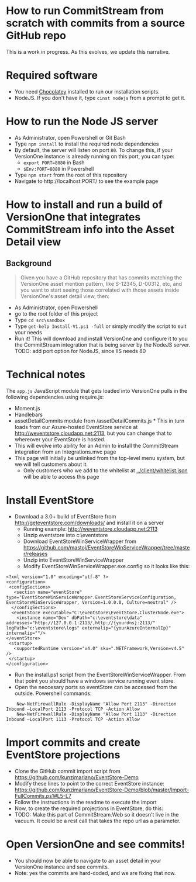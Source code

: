 # How to run CommitStream from scratch with commits from a source GitHub repo

This is a work in progress. As this evolves, we update this narrative.

# Required software

* You need [Chocolatey](http://chocolatey.org/) installed to run our installation scripts.
* NodeJS. If you don't have it, type `cinst nodejs` from a prompt to get it.

# How to run the Node JS server

* As Administrator, open Powershell or Git Bash
* Type `npm install` to install the required node dependencies
* By default, the server will listen on port `80`. To change this, if your VersionOne instance is already running on this port, you can type:
  * `export PORT=8080` in Bash
  * `$Env:PORT=8080` in Powershell
* Type `npm start` from the root of this repository
* Navigate to http://localhost:PORT/ to see the example page

# How to install and run a build of VersionOne that integrates CommitStream info into the Asset Detail view

## Background
> Given you have a GitHub repository that has commits matching the VersionOne asset mention pattern, like S-12345, D-00312, etc, and you want to start seeing those correlated with those assets inside VersionOne's asset detail view, then:

* As Administrator, open Powershell
* go to the root folder of this project
* Type `cd src\sandbox`
* Type `get-help Install-V1.ps1 -full` or simply modify the script to suit your needs
* Run it! This will download and install VersionOne and configure it to you the CommitStream integration that is being server by the NodeJS server. TODO: add port option for NodeJS, since IIS needs 80

# Technical notes

The `app.js` JavaScript module that gets loaded into VersionOne pulls in the following dependencies using require.js: 
  * Moment.js
  * Handlebars
  * assetDetailCommits module from <nodeServerUrl>/assetDetailCommits.js
          * This in turn loads from our Azure-hosted EventStore service at http://weventstore.cloudapp.net:2113, but you can change that to whereover your EventStore is hosted.
* This will evolve into ability for an Admin to install the CommitStream integration from an Integrations.mvc page
* This page will initially be unlinked from the top-level menu system, but we will tell customers about it.
  * Only customers who we add to the whitelist at [../client/whitelist.json](../client/whitelist.json) will be able to access this page

# Install EventStore
* Download a 3.0+ build of EventStore from http://geteventstore.com/downloads/ and install it on a server
  * Running example: http://weventstore.cloudapp.net:2113
  * Unzip eventstore into c:\eventstore
  * Download EventStoreWinServiceWrapper from https://github.com/mastoj/EventStoreWinServiceWrapper/tree/master/releases
  * Unzip into EventStoreWinServiceWrapper
  * Modify EventStoreWinServiceWrapper.exe.config so it looks like this:

 ```
 <?xml version="1.0" encoding="utf-8" ?>
 <configuration>
  <configSections>
    <section name="eventStore" type="EventStoreWinServiceWrapper.EventStoreServiceConfiguration,   EventStoreWinServiceWrapper, Version=1.0.0.0, Culture=neutral" />
   </configSections>
   <eventStore executable="C:\eventstore\EventStore.ClusterNode.exe">
     <instance name="Dev" dbPath="c:\eventstore\data"    addresses="http://127.0.0.1:2113/,http://{yourdns}:2113/" logPath="c:\eventstore\logs" externalip="{yourAzureInternalIp}" internalip=""/>
 </eventStore>
  <startup>
    <supportedRuntime version="v4.0" sku=".NETFramework,Version=v4.5" />
  </startup>
</configuration>
 ```
 * Run the install.ps1 script from the EventStoreWinServiceWrapper. From that point you should have a windows service running event store.
 * Open the neccesary ports so eventStore can be accessed from the outside. Powershell commands:
```
	New-NetFirewallRule -DisplayName "Allow Port 2113" -Direction Inbound –LocalPort 2113 -Protocol TCP -Action Allow
	New-NetFirewallRule -DisplayName "Allow Port 1113" -Direction Inbound –LocalPort 1113 -Protocol TCP -Action Allow
```

# Import commits and create EventStore projections
* Clone the GitHub commit import script from https://github.com/kunzimariano/EventStore-Demo
* Modify these lines to point to the correct EventStore instance: https://github.com/kunzimariano/EventStore-Demo/blob/master/Import-FullCommits.ps1#L5-L7
* Follow the instructions in the readme to execute the import
* Now, to create the required projections in EventStore, do this:
* TODO: Make this part of CommitStream.Web so it doesn't live in the vacuum. It could be a rest call that takes the repo url as a parameter.

# Open VersionOne and see commits!
* You should now be able to navigate to an asset detail in your VersionOne instance and see commits.
* Note: yes the commits are hard-coded, and we are fixing that now.
